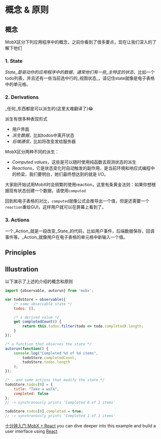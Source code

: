 # 概念 & 原则

## 概念

MobX区分下列应用程序中的概念，之前你看到了很多要点，现在让我们深入的了解下他们

### 1. State

_State_是驱动你的应用程序中的数据，通常他们有一些_主特定的状态_，比如一个todo列表，并且还有一些当前选中行的_视图状态_，请记住state就像是电子表格中的单元格。

### 2. Derivations

_任何_东西都是可以派生的(这里太难翻译了)😂

派生有很多种表现形式
* 用户界面
* _派生数据_，比如todos中离开状态
* _后端通信_，比如将改变发给服务器

MobX区分两种不同的派生：
* _Computed values_，这些是可以随时使用纯函数去观测状态的派生
* _Reactions_，它是状态变化时自动触发的副作用，是当前环境和响应式编程中的桥梁，我们要明白，她们最终想达到的就是 I/O。

大家刚开始试用MobX时会频繁的使用reaction，这里有条黄金法则：如果你想根据现有状态创建一个数据，请使用`computed`

回到和电子表格的对比，`computed`就像公式会推导出一个值，但是还需要一个`reaction`重绘GUI，这样用户就可以在屏幕上看到了。

### 3. Actions

一个_Action_就是一段改变_State_的代码，比如用户事件，后端数据保存，回调事件等。_Action_就像用户在电子表格的单元格中新输入一个值。

## Principles

## Illustration

以下演示了上述的介绍的概念和原则

```javascript
import {observable, autorun} from 'mobx';

var todoStore = observable({
	/* some observable state */
	todos: [],

	/* a derived value */
	get completedCount() {
		return this.todos.filter(todo => todo.completed).length;
	}
});

/* a function that observes the state */
autorun(function() {
	console.log("Completed %d of %d items",
		todoStore.completedCount,
		todoStore.todos.length
	);
});

/* ..and some actions that modify the state */
todoStore.todos[0] = {
	title: "Take a walk",
	completed: false
};
// -> synchronously prints 'Completed 0 of 1 items'

todoStore.todos[0].completed = true;
// -> synchronously prints 'Completed 1 of 1 items'

```

[十分钟入门 MobX + React](https://mobxjs.github.io/mobx/getting-started.html) you can dive deeper into this example and build a user interface using [React](https://facebook.github.io/react/)
